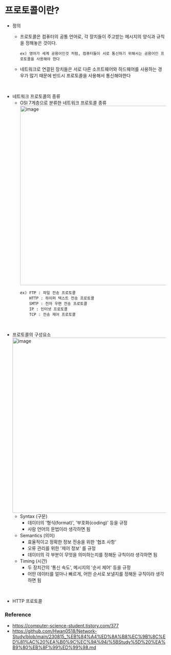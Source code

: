 # 프로토콜이란?
- 정의
  - 프로토콜은 컴퓨터의 공통 언어로, 각 장치들이 주고받는 메시지의 양식과 규칙을 정해놓은 것이다.
    
    ```plaintext
    ex) 영어가 세계 공용어인것 처럼, 컴퓨터들이 서로 통신하기 위해서는 공용어인 프로토콜을 사용해야 한다
    ```
  - 네트워크로 연결된 장치들은 서로 다른 소프트웨어와 하드웨어를 사용하는 경우가 많기 때문에 반드시 프로토콜을 사용해서 통신해야한다

<br>

- 네트워크 프로토콜의 종류
  - OSI 7계층으로 분류한 네트워크 프로토콜 종류
    <img width="561" alt="image" src="https://github.com/Hwan0518/Network-Study/assets/108791919/1610e204-a853-4eeb-9a8e-f5dd8a24caf0">
    ```plaintext
    ex) FTP : 파일 전송 프로토콜
        HTTP : 하이퍼 텍스트 전송 프로토콜
        SMTP : 전자 우편 전송 프로토콜
        IP : 인터넷 프로토콜
        TCP : 전송 제어 프로토콜
    ```

<br>

- 프로토콜의 구성요소
  <img width="548" alt="image" src="https://github.com/Hwan0518/Network-Study/assets/108791919/9728d385-543d-47b4-a8b6-fc1a261c29c4">
  - Syntax (구문)
    - 데이터의 '형식(format)', '부호화(coding)' 등을 규정
    - 사람 언어의 문법이라 생각하면 됨
  - Semantics (의미)
    - 효율적이고 정확한 정보 전송을 위한 '협조 사항'
    - 오류 관리를 위한 '제어 정보' 를 규정
    - 데이터의 각 부분이 무엇을 의미하는지를 정해둔 규칙이라 생각하면 됨
  - Timing (시간)
    - 두 장치간의 '통신 속도', 메시지의 '순서 제어' 등을 규정
    - 어떤 데이터를 얼마나 빠르게, 어떤 순서로 보낼지를 정해둔 규칙이라 생각하면 됨

<br>

- HTTP 프로토콜


### Reference
- https://computer-science-student.tistory.com/377
- https://github.com/Hwan0518/Network-Study/blob/main/230815_%EB%84%A4%ED%8A%B8%EC%9B%8C%ED%81%AC%20%EA%B0%9C%EC%9A%94/%5BStudy%5D%20%EA%B9%80%EB%8F%99%ED%99%98.md
